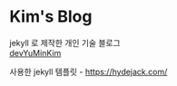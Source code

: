 # Kim's Blog

jekyll 로 제작한 개인 기술 블로그  
[devYuMinKim](https://devYuMinKim.github.io)  

사용한 jekyll 템플릿 - https://hydejack.com/
